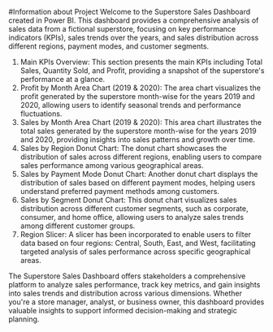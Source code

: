 #Information about Project
Welcome to the Superstore Sales Dashboard created in Power BI. This dashboard provides a comprehensive analysis of sales data from a fictional superstore, focusing on key performance indicators (KPIs), sales trends over the years, and sales distribution across different regions, payment modes, and customer segments.

1) Main KPIs Overview: This section presents the main KPIs including Total Sales, Quantity Sold, and Profit, providing a snapshot of the superstore's performance at a glance.
2) Profit by Month Area Chart (2019 & 2020): The area chart visualizes the profit generated by the superstore month-wise for the years 2019 and 2020, allowing users to identify seasonal trends and performance 
   fluctuations.
3) Sales by Month Area Chart (2019 & 2020): This area chart illustrates the total sales generated by the superstore month-wise for the years 2019 and 2020, providing insights into sales patterns and growth over 
   time.
4) Sales by Region Donut Chart: The donut chart showcases the distribution of sales across different regions, enabling users to compare sales performance among various geographical areas.
5) Sales by Payment Mode Donut Chart: Another donut chart displays the distribution of sales based on different payment modes, helping users understand preferred payment methods among customers.
6) Sales by Segment Donut Chart: This donut chart visualizes sales distribution across different customer segments, such as corporate, consumer, and home office, allowing users to analyze sales trends among different customer groups.
7) Region Slicer: A slicer has been incorporated to enable users to filter data based on four regions: Central, South, East, and West, facilitating targeted analysis of sales performance across specific geographical areas.

The Superstore Sales Dashboard offers stakeholders a comprehensive platform to analyze sales performance, track key metrics, and gain insights into sales trends and distribution across various dimensions. Whether you're a store manager, analyst, or business owner, this dashboard provides valuable insights to support informed decision-making and strategic planning.
